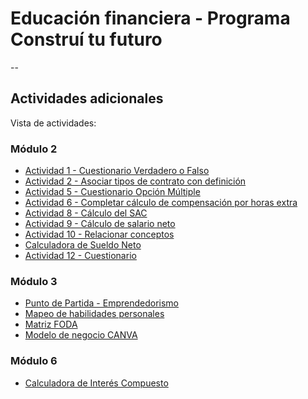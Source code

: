 # Educación financiera - Programa Construí tu futuro
--
## Actividades adicionales

Vista de actividades:

### Módulo 2
- [Actividad 1 - Cuestionario Verdadero o Falso](https://eduadistancia.github.io/EF-Actividades/Mod2-Act1/)
- [Actividad 2 - Asociar tipos de contrato con definición](https://eduadistancia.github.io/EF-Actividades/Mod2-Act2/)
- [Actividad 5 - Cuestionario Opción Múltiple](https://eduadistancia.github.io/EF-Actividades/Mod2-Act5/)
- [Actividad 6 - Completar cálculo de compensación por horas extra](https://eduadistancia.github.io/EF-Actividades/Mod2-Act6/)
- [Actividad 8 - Cálculo del SAC](https://eduadistancia.github.io/EF-Actividades/Mod2-Act8/)
- [Actividad 9 - Cálculo de salario neto](https://eduadistancia.github.io/EF-Actividades/Mod2-Act9/)
- [Actividad 10 - Relacionar conceptos](https://eduadistancia.github.io/EF-Actividades/Mod2-Act10/)
- [Calculadora de Sueldo Neto](https://eduadistancia.github.io/EF-Actividades/CalculadoraSN/)
- [Actividad 12 - Cuestionario](https://eduadistancia.github.io/EF-Actividades/Mod2-Act12/)

### Módulo 3
- [Punto de Partida - Emprendedorismo](https://eduadistancia.github.io/EF-Actividades/PuntoDePartida/)
- [Mapeo de habilidades personales](https://eduadistancia.github.io/EF-Actividades/MapeoHP/)
- [Matriz FODA](https://eduadistancia.github.io/EF-Actividades/MatrizFODA/)
- [Modelo de negocio CANVA](https://eduadistancia.github.io/EF-Actividades/CanvasBM/)

### Módulo 6
- [Calculadora de Interés Compuesto](https://eduadistancia.github.io/EF-Actividades/CalculadoraIC/)